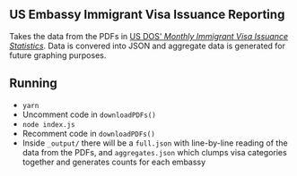 ## US Embassy Immigrant Visa Issuance Reporting

Takes the data from the PDFs in [US DOS' _Monthly Immigrant Visa Issuance Statistics_](https://travel.state.gov/content/travel/en/legal/visa-law0/visa-statistics/immigrant-visa-statistics/monthly-immigrant-visa-issuances.html). Data is convered into JSON and aggregate data is generated for future graphing purposes.

## Running
* `yarn`
* Uncomment code in `downloadPDFs()`
* `node index.js` 
* Recomment code in `downloadPDFs()`
* Inside `_output/` there will be a `full.json` with line-by-line reading of the data from the PDFs, and `aggregates.json` which clumps visa categories together and generates counts for each embassy

